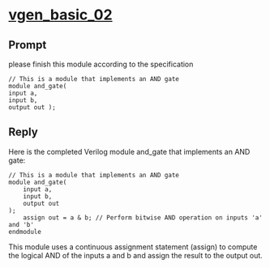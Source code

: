 # [vgen_basic_02](https://github.com/shailja-thakur/VGen/blob/main/prompts-and-testbenches/basic2/prompt1_and_gate.v)
## Prompt
please finish this module according to the specification
```
// This is a module that implements an AND gate
module and_gate( 
input a, 
input b, 
output out );
```
## Reply
Here is the completed Verilog module and_gate that implements an AND gate:
```
// This is a module that implements an AND gate
module and_gate( 
    input a, 
    input b, 
    output out 
);
    assign out = a & b; // Perform bitwise AND operation on inputs 'a' and 'b'
endmodule
```
This module uses a continuous assignment statement (assign) to compute the logical AND of the inputs a and b and assign the result to the output out.